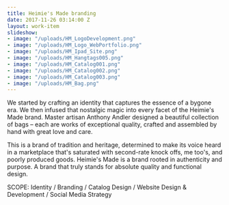 ```yaml
---
title: Heimie's Made branding
date: 2017-11-26 03:14:00 Z
layout: work-item
slideshow:
- image: "/uploads/HM_LogoDevelopment.png"
- image: "/uploads/HM_Logo_WebPortfolio.png"
- image: "/uploads/HM_Ipad_Site.png"
- image: "/uploads/HM_Hangtags005.png"
- image: "/uploads/HM_Catalog001.png"
- image: "/uploads/HM_Catalog002.png"
- image: "/uploads/HM_Catalog003.png"
- image: "/uploads/HM_Bag.png"
---
```


We started by crafting an identity that captures the essence of a bygone era. We then infused that nostalgic magic into every facet of the Heimie's Made brand. Master artisan Anthony Andler designed a beautiful collection of bags – each are works of exceptional quality, crafted and assembled by hand with great love and care.

This is a brand of tradition and heritage, determined to make its voice heard in a marketplace that's saturated with second-rate knock offs, me too's, and poorly produced goods. Heimie's Made is a brand rooted in authenticity and purpose. A brand that truly stands for absolute quality and functional design.

SCOPE: Identity / Branding / Catalog Design / Website Design & Development / Social Media Strategy
